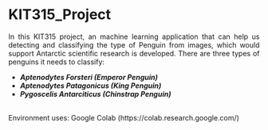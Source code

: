 # KIT315_Project
<p align="justify">
In this KIT315 project,  an machine learning application that can help us detecting and classifying the type of Penguin from images, which would support Antarctic scientific research is developed. There are three types of penguins it needs to classify: 
</p>

<ul>
  <li><b><i>Aptenodytes Forsteri (Emperor Penguin)</i></b></li>
  <li><b><i>Aptenodytes Patagonicus (King Penguin)</i></b></li>
  <li><b><i>Pygoscelis Antarciticus (Chinstrap Penguin)</i></b></li>
</ul>
<br>
Environment uses: Google Colab (https://colab.research.google.com/)
